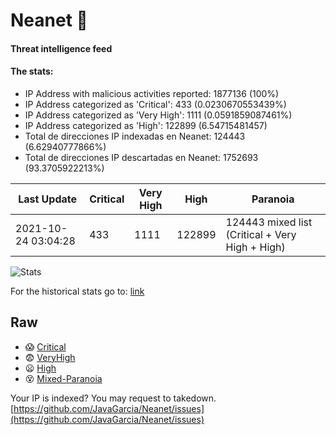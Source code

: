 # Neanet :hocho:
#### Threat intelligence feed
#### The stats:

- IP Address with malicious activities reported: 1877136 (100%)
- IP Address categorized as 'Critical':  433 (0.0230670553439%)
- IP Address categorized as 'Very High':  1111 (0.0591859087461%)
- IP Address categorized as 'High':  122899 (6.54715481457)
- Total de direcciones IP indexadas en Neanet:  124443 (6.62940777866%)
- Total de direcciones IP descartadas en Neanet:  1752693 (93.3705922213%)

| Last Update | Critical | Very High | High | Paranoia |
| --- | --- | --- | --- | --- |
| 2021-10-24 03:04:28 | 433 | 1111 | 122899 | 124443 mixed list (Critical + Very High + High)|

![Stats](https://docs.google.com/spreadsheets/d/e/2PACX-1vSnaNMIXVabIpDJjufMlzH7poXnshF3mgd8Is1g9ytUEzVsP5my4Trn8f-xkoLLQ38xpL3HtmUexLo6/pubchart?oid=501124687&format=image)

For the historical stats go to: [link](/stats.csv)
## Raw
- :scream: [Critical](https://raw.githubusercontent.com/JavaGarcia/Neanet/master/blacklists/neanet_critical.txt)
- :fearful: [VeryHigh](https://raw.githubusercontent.com/JavaGarcia/Neanet/master/blacklists/neanet_veryHigh.txtt)
- :frowning: [High](https://raw.githubusercontent.com/JavaGarcia/Neanet/master/blacklists/neanet_high.txt)
- :dizzy_face: [Mixed-Paranoia](https://raw.githubusercontent.com/JavaGarcia/Neanet/master/blacklists/neanet_all.txt)


Your IP is indexed? You may request to takedown. [https://github.com/JavaGarcia/Neanet/issues](https://github.com/JavaGarcia/Neanet/issues)












































































































































































































































































































































































































































































































































































































































































































































































































































































































































































































































































































































































































































































































































































































































































































































































































































































































































































































































































































































































































































































































































































































































































































































































































































































































































































































































































































































































































































































































































































































































































































































































































































































































































































































































































































































































































































































































































































































































































































































































































































































































































































































































































































































































































































































































































































































































































































































































































































































































































































































































































































































































































































































































































































































































































































































































































































































































































































































































































































































































































































































































































































































































































































































































































































































































































































































































































































































































































































































































































































































































































































































































































































































































































































































































































































































































































































































































































































































































































































































































































































































































































































































































































































































































































































































































































































































































































































































































































































































































































































































































































































































































































































































































































































































































































































































































































































































































































































































































